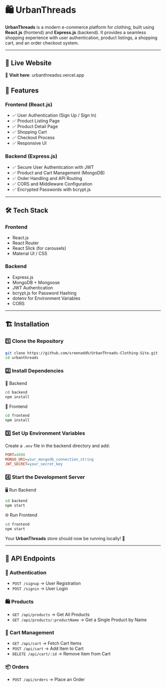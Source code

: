 # 🛍️ UrbanThreads

**UrbanThreads** is a modern e-commerce platform for clothing, built using **React.js** (frontend) and **Express.js** (backend). It provides a seamless shopping experience with user authentication, product listings, a shopping cart, and an order checkout system.

---
## 🌟 Live Website  
🔗 **Visit here**: urbanthreadss.vercel.app

## 🚀 Features

### Frontend (React.js)
- ✅ User Authentication (Sign Up / Sign In)  
- ✅ Product Listing Page  
- ✅ Product Detail Page  
- ✅ Shopping Cart  
- ✅ Checkout Process  
- ✅ Responsive UI  

### Backend (Express.js)
- ✅ Secure User Authentication with JWT  
- ✅ Product and Cart Management (MongoDB)  
- ✅ Order Handling and API Routing  
- ✅ CORS and Middleware Configuration  
- ✅ Encrypted Passwords with bcrypt.js  

---

## 🛠️ Tech Stack

### Frontend
- React.js
- React Router
- React Slick (for carousels)
- Material UI / CSS

### Backend
- Express.js
- MongoDB + Mongoose
- JWT Authentication
- bcrypt.js for Password Hashing
- dotenv for Environment Variables
- CORS

---

## 🏗️ Installation

### 1️⃣ Clone the Repository
```sh
git clone https://github.com/sreenaddh/UrbanThreads-Clothing-Site.git
cd urbanthreads 
```

### 2️⃣ Install Dependencies
📌 Backend
```sh
cd backend
npm install
```

📌 Frontend
```sh
cd frontend
npm install
```

### 3️⃣ Set Up Environment Variables
Create a `.env` file in the backend directory and add:

```ini
PORT=4000
MONGO_URI=your_mongodb_connection_string
JWT_SECRET=your_secret_key
```

### 4️⃣ Start the Development Server
🖥️ Run Backend
```sh
cd backend
npm start
```

🌐 Run Frontend
```sh
cd frontend
npm start
```

Your **UrbanThreads** store should now be running locally! 🎉

---

## 📌 API Endpoints

### 🔑 Authentication
* `POST /signup` → User Registration
* `POST /signin` → User Login

### 🛍️ Products
* `GET /api/products` → Get All Products
* `GET /api/products/:productName` → Get a Single Product by Name

### 🛒 Cart Management
* `GET /api/cart` → Fetch Cart Items
* `POST /api/cart` → Add Item to Cart
* `DELETE /api/cart/:id` → Remove Item from Cart

### 📦 Orders
* `POST /api/orders` → Place an Order
